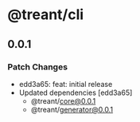 # @treant/cli

## 0.0.1

### Patch Changes

- edd3a65: feat: initial release
- Updated dependencies [edd3a65]
  - @treant/core@0.0.1
  - @treant/generator@0.0.1
